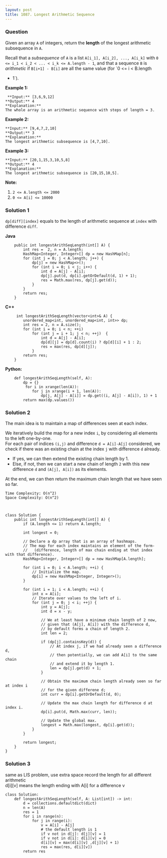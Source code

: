 ```yaml
---
layout: post
title: 1087. Longest Arithmetic Sequence
---
```

### Question
Given an array `A` of integers, return the **length** of the longest
arithmetic subsequence in `A`.

Recall that a _subsequence_ of `A` is a list `A[i_1], A[i_2], ..., A[i_k]`
with `0 <= i_1 < i_2 < ... < i_k <= A.length - 1`, and that a sequence `B` is
_arithmetic_ if `B[i+1] - B[i]` are all the same value (for `0 <= i < B.length
- 1`).



 **Example 1:**

    
    
     **Input:** [3,6,9,12]
    **Output:** 4
    **Explanation:**
    The whole array is an arithmetic sequence with steps of length = 3.
    

**Example 2:**

    
    
    **Input:** [9,4,7,2,10]
    **Output:** 3
    **Explanation:**
    The longest arithmetic subsequence is [4,7,10].
    

**Example 3:**

    
    
    **Input:** [20,1,15,3,10,5,8]
    **Output:** 4
    **Explanation:**
    The longest arithmetic subsequence is [20,15,10,5].
    



 **Note:**

  1. `2 <= A.length <= 2000`
  2. `0 <= A[i] <= 10000`

### Solution 1
`dp[diff][index]` equals to the length of arithmetic sequence at `index` with
difference `diff`.

 **Java**

    
    
        public int longestArithSeqLength(int[] A) {
            int res =  2, n = A.length;
            HashMap<Integer, Integer>[] dp = new HashMap[n];
            for (int j = 0; j < A.length; j++) {
                dp[j] = new HashMap<>();
                for (int i = 0; i < j; i++) {
                    int d = A[j] - A[i];
                    dp[j].put(d, dp[i].getOrDefault(d, 1) + 1);
                    res = Math.max(res, dp[j].get(d));
                }
            }
            return res;
        }
    

**C++**

    
    
         int longestArithSeqLength(vector<int>& A) {
            unordered_map<int, unordered_map<int, int>> dp;
            int res = 2, n = A.size();
            for (int i = 0; i < n; ++i)
                for (int j = i + 1; j < n; ++j)  {
                    int d = A[j] - A[i];
                    dp[d][j] = dp[d].count(i) ? dp[d][i] + 1 : 2;
                    res = max(res, dp[d][j]);
                }
            return res;
        }
    

**Python:**

    
    
        def longestArithSeqLength(self, A):
            dp = {}
             for i in xrange(len(A)):
                for j in xrange(i + 1, len(A)):
                    dp[j, A[j] - A[i]] = dp.get((i, A[j] - A[i]), 1) + 1
            return max(dp.values())
    


### Solution 2
The main idea is to maintain a map of differences seen at each index.

We iteratively build the map for a new index `i`, by considering all elements
to the left one-by-one.  
For each pair of indices `(i,j)` and difference `d = A[i]-A[j]` considered, we
check if there was an existing chain at the index `j` with difference `d`
already.

  * If yes, we can then extend the existing chain length by 1.
  * Else, if not, then we can start a new chain of length `2` with this new difference `d` and `(A[j], A[i])` as its elements.

At the end, we can then return the maximum chain length that we have seen so
far.

    
    
    Time Complexity: O(n^2)
    Space Complexity: O(n^2)
    
    
    
    class Solution {
        public int longestArithSeqLength(int[] A) {
            if (A.length <= 1) return A.length;
           
            int longest = 0;
            
            // Declare a dp array that is an array of hashmaps.
            // The map for each index maintains an element of the form-
            //   (difference, length of max chain ending at that index with that difference).        
            HashMap<Integer, Integer>[] dp = new HashMap[A.length];
            
            for (int i = 0; i < A.length; ++i) {
                // Initialize the map.
                dp[i] = new HashMap<Integer, Integer>();
            }
            
            for (int i = 1; i < A.length; ++i) {
                int x = A[i];
                // Iterate over values to the left of i.
                for (int j = 0; j < i; ++j) {
                    int y = A[j];
                    int d = x - y;
                    
                    // We at least have a minimum chain length of 2 now,
                    // given that (A[j], A[i]) with the difference d, 
                    // by default forms a chain of length 2.
                    int len = 2;  
                    
                    if (dp[j].containsKey(d)) {
                        // At index j, if we had already seen a difference d,
                        // then potentially, we can add A[i] to the same chain
                        // and extend it by length 1.
                        len = dp[j].get(d) + 1;
                    }
                    
                    // Obtain the maximum chain length already seen so far at index i 
                    // for the given differene d;
                    int curr = dp[i].getOrDefault(d, 0);
                    
                    // Update the max chain length for difference d at index i.
                    dp[i].put(d, Math.max(curr, len));
                    
                    // Update the global max.
                    longest = Math.max(longest, dp[i].get(d));
                }
            }
            
            return longest;
        }
    }
    


### Solution 3
same as LIS problem, use extra space record the length for all different
arithmetic  
d[i][v] means the length ending with A[i] for a difference v

    
    
    class Solution:
        def longestArithSeqLength(self, A: List[int]) -> int:
            d = collections.defaultdict(dict)
            n = len(A)
            res = 1
            for i in range(n):
                for j in range(i):
                    v = A[i] - A[j]
                    # the default length is 1
                    if v not in d[j]: d[j][v] = 1
                    if v not in d[i]: d[i][v] = 0
                    d[i][v] = max(d[i][v] ,d[j][v] + 1)
                    res = max(res, d[i][v])
            return res
    



